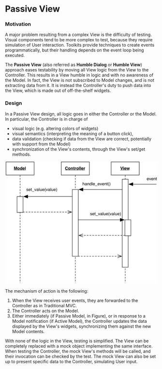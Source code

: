 # Passive View

### Motivation

A major problem resulting from a complex View is the difficulty of testing.
Visual components tend to be more complex to test, because they require
simulation of User interaction. Toolkits provide techniques to create events
programmatically, but their handling depends on the event loop being executed. 

The **Passive View** (also referred as **Humble Dialog** or
**Humble View**) approach eases testability by moving all View logic from the
View to the Controller. This results in a View humble in logic and with 
no awareness of the Model. In fact, the View is not subscribed to Model changes,
and is not extracting data from it. It is instead the Controller's duty to 
push data into the View, which is made out of off-the-shelf widgets.

### Design

In a Passive View design, all logic goes in either the Controller or the Model.
In particular, the Controller is in charge of 
- visual logic (e.g. altering colors of widgets)
- visual semantics (interpreting the meaning of a button click), 
- data validation (checking if data from the View are correct, potentially with support
  from the Model) 
- synchronization of the View's contents, through the View's set/get methods.  

<p align="center">
    <img src="images/passive_view/passive_view.png" />
</p>

The mechanism of action is the following:

1. When the View receives user events, they are forwarded to the Controller
   as in Traditional MVC.
2. The Controller acts on the Model.
3. Either immediately (if Passive Model, in Figure), or in response 
   to a Model notification (if Active Model), the Controller updates 
   the data displayed by the View's widgets, synchronizing them against 
   the new Model contents.

With none of the logic in the View, testing is simplified. 
The View can be completely replaced with a mock object implementing the same
interface.  When testing the Controller, the mock View's methods will be
called, and their invocation can be checked by the test. 
The mock View can also be set up to present specific data to the 
Controller, simulating User input.
